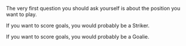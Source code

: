 The very first question you should ask yourself is about the position you want to play.

If you want to score goals, you would probably be a Striker.

If you want to score goals, you would probably be a Goalie.